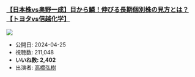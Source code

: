 ### [【日本株vs奥野一成】目から鱗！伸びる長期個別株の見方とは？【トヨタvs信越化学】](https://www.youtube.com/watch?v=bDZ68hbuUGk)
[![](https://img.youtube.com/vi/bDZ68hbuUGk/sddefault.jpg)](https://www.youtube.com/watch?v=bDZ68hbuUGk)
-   公開日: 2024-04-25
-   視聴数: 211,048
-   **いいね数: 2,402**
-   出演者: [高橋弘樹](/rehacq_fan/people/高橋弘樹 "wikilink")
